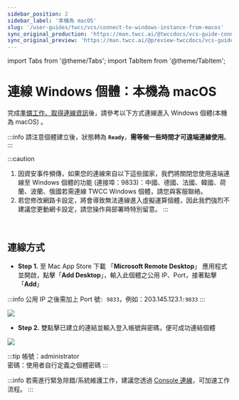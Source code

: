 ```yaml
---
sidebar_position: 2
sidebar_label: '本機為 macOS'
slug: '/user-guides/twcc/vcs/connect-to-windows-instance-from-macos'
sync_original_production: 'https://man.twcc.ai/@twccdocs/vcs-guide-connect-to-windows-from-macos-zh' 
sync_original_preview: 'https://man.twcc.ai/@preview-twccdocs/vcs-guide-connect-to-windows-from-macos-zh' 
---
```


import Tabs from '@theme/Tabs';
import TabItem from '@theme/TabItem';

# 連線 Windows 個體：本機為 macOS

完成[準備工作、取得連線資訊](/user-guides/twcc/vcs/instances/details/connect-to-instance/prerequisites.md)後，請參考以下方式連線進入 Windows 個體(本機為 macOS) 。

:::info
請注意個體建立後，狀態轉為 **`Ready`**，**需等候一些時間才可遠端連線使用**。
:::

:::caution
1. 因資安事件頻傳，如果您的連線來自以下這些國家，我們將關閉您使用遠端連線至 Windows 個體的功能 (連接埠：9833)：中國、德國、法國、韓國、荷蘭、波蘭、俄國若需連線 TWCC Windows 個體，請您與客服聯絡。
2. 若您修改網路卡設定，將會導致無法連線進入虛擬運算個體，因此我們強烈不建議您更動網卡設定，請您操作與部署時特別留意。
:::

<br/>

## 連線方式

- **Step 1.** 至 Mac App Store 下載 「**Microsoft Remote Desktop**」 應用程式並開啟，點擊「**Add Desktop**」，輸入此個體之公用 IP、Port，接著點擊「**Add**」
    
:::info
公用 IP 之後需加上 Port 號`: 9833`，例如：203.145.123.1`:9833`
:::

![](https://cos.twcc.ai/SYS-MANUAL/uploads/upload_aa227034ee0b79c47cfca35ddce2d099.png)

- **Step 2.** 雙點擊已建立的連結並輸入登入帳號與密碼，便可成功連結個體

![](https://cos.twcc.ai/SYS-MANUAL/uploads/upload_efdbd4140922207a512b84da8e697024.png)

:::tip
帳號：administrator<br/>
密碼：使用者自行定義之個體密碼
:::

:::info
若需進行緊急除錯/系統維護工作，建議您透過 [<ins>Console 連線</ins>](/user-guides/twcc/vcs/instances/details/console.md)，可加速工作流程。
:::